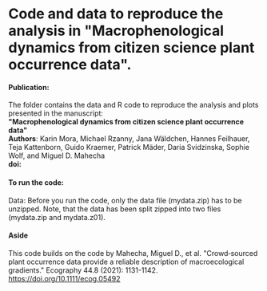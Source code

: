 # Code and data to reproduce the analysis in "Macrophenological dynamics from citizen science plant occurrence data".

#### Publication:
The folder contains the data and R code to reproduce the analysis and plots presented in the manuscript: \
**"Macrophenological dynamics from citizen science plant occurrence data"** \
**Authors**: Karin Mora, Michael Rzanny, Jana Wäldchen, Hannes Feilhauer, Teja Kattenborn, Guido Kraemer, Patrick Mäder, Daria Svidzinska, Sophie Wolf, and Miguel D. Mahecha \
**doi:**


#### To run the code:
Data: Before you run the code, only the data file (mydata.zip) has to be unzipped. Note, that the data has been split zipped into two files (mydata.zip and mydata.z01).


#### Aside
This code builds on the code by
Mahecha, Miguel D., et al. "Crowd‐sourced plant occurrence data provide a reliable description of macroecological gradients." Ecography 44.8 (2021): 1131-1142.
https://doi.org/10.1111/ecog.05492



